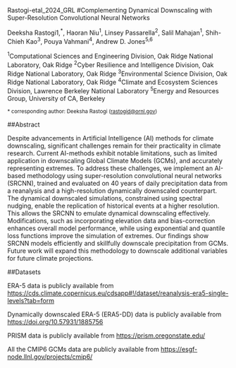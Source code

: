 Rastogi-etal_2024_GRL
#Complementing Dynamical Downscaling with Super-Resolution Convolutional Neural Networks

Deeksha Rastogi1,<sup>*</sup>, Haoran Niu<sup>1</sup>, Linsey Passarella<sup>2</sup>, Salil Mahajan<sup>1</sup>, Shih-Chieh Kao<sup>3</sup>, Pouya Vahmani<sup>4</sup>, Andrew D. Jones<sup>5,6</sup>

<sup>1</sup>Computational Sciences and Engineering Division, Oak Ridge National Laboratory, Oak Ridge
<sup>2</sup>Cyber Resilience and Intelligence Division, Oak Ridge National Laboratory, Oak Ridge
<sup>3</sup>Environmental Science Division, Oak Ridge National Laboratory, Oak Ridge
<sup>4</sup>Climate and Ecosystem Sciences Division, Lawrence Berkeley National Laboratory
<sup>5</sup>Energy and Resources Group, University of CA, Berkeley

<sup>* corresponding author: Deeksha Rastogi (rastogid@ornl.gov)

##Abstract

Despite advancements in Artificial Intelligence (AI) methods for climate downscaling, significant challenges remain for their practicality in climate research. Current AI-methods exhibit notable limitations, such as limited application in downscaling Global Climate Models (GCMs), and accurately representing extremes. To address these challenges, we implement an AI-based methodology using super-resolution convolutional neural networks (SRCNN), trained and evaluated on 40 years of daily precipitation data from a reanalysis and a high-resolution dynamically downscaled counterpart. The dynamical downscaled simulations, constrained using spectral nudging, enable the replication of historical events at a higher resolution. This allows the SRCNN to emulate dynamical downscaling effectively. Modifications, such as incorporating elevation data and bias-correction enhances overall model performance, while using exponential and quantile loss functions improve the simulation of extremes. Our findings show SRCNN models efficiently and skillfully downscale precipitation from GCMs. Future work will expand this methodology to downscale additional variables for future climate projections.

##Datasets

ERA-5 data is publicly available from https://cds.climate.copernicus.eu/cdsapp#!/dataset/reanalysis-era5-single-levels?tab=form

Dynamically downscaled ERA-5 (ERA5-DD) data is publicly available from https://doi.org/10.57931/1885756

PRISM data is publicly available from https://prism.oregonstate.edu/

All the CMIP6 GCMs data are publicly available from https://esgf-node.llnl.gov/projects/cmip6/


